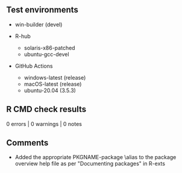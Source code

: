 ## Test environments

* win-builder (devel)

* R-hub
    * solaris-x86-patched
    * ubuntu-gcc-devel

* GitHub Actions
    * windows-latest (release)
    * macOS-latest (release)
    * ubuntu-20.04 (3.5.3)

## R CMD check results

0 errors | 0 warnings | 0 notes

## Comments

* Added the appropriate PKGNAME-package \alias to the package overview help file
  as per "Documenting packages" in R-exts
